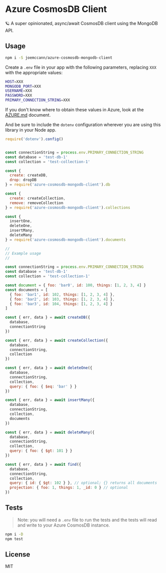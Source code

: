 # Azure CosmosDB Client

🪐 A super opinionated, async/await CosmosDB client using the MongoDB API.

## Usage

```sh
npm i -S joemccann/azure-cosmosdb-mongodb-client
```

Create a `.env` file in your app with the following parameters,
replacing `XXX` with the appropriate values:

```sh
HOST=XXX
MONGODB_PORT=XXX
USERNAME=XXX
PASSWORD=XXX
PRIMARY_CONNECTION_STRING=XXX
```

If you don't know where to obtain these values in Azure, look at
the [AZURE.md](/AZURE.md) document.

And be sure to include the `dotenv` configuration wherever
you are using this library in your Node app.

```js
require('dotenv').config()


const connectionString = process.env.PRIMARY_CONNECTION_STRING
const database = 'test-db-1'
const collection = 'test-collection-1'

const {
  create: createDB,
  drop: dropDB
} = require('azure-cosmosdb-mongodb-client').db

const {
  create: createCollection,
  remove: removeCollection
} = require('azure-cosmosdb-mongodb-client').collections

const {
  insertOne,
  deleteOne,
  insertMany,
  deleteMany
} = require('azure-cosmosdb-mongodb-client').documents

//
// Example usage
//

const connectionString = process.env.PRIMARY_CONNECTION_STRING
const database = 'test-db-1'
const collection = 'test-collection-1'

const document = { foo: 'bar0', id: 100, things: [1, 2, 3, 4] }
const documents = [
  { foo: 'bar1', id: 102, things: [1, 2, 3, 4] },
  { foo: 'bar2', id: 103, things: [1, 2, 3, 4] },
  { foo: 'bar3', id: 104, things: [1, 2, 3, 4] }
]

const { err, data } = await createDB({
  database,
  connectionString
})

const { err, data } = await createCollection({
  database,
  connectionString,
  collection
})

const { err, data } = await deleteOne({
  database,
  connectionString,
  collection,
  query: { foo: { $eq: 'bar' } }
})

const { err, data } = await insertMany({
  database,
  connectionString,
  collection,
  documents
})

const { err, data } = await deleteMany({
  database,
  connectionString,
  collection,
  query: { foo: { $gt: 101 } }
})

const { err, data } = await find({
  database,
  connectionString,
  collection,
  query: { id: { $gt: 102 } }, // optional; {} returns all documents
  projection: { foo: 1, things: 1, _id: 0 } // optional
})

```

## Tests

> Note: you will need a `.env` file to run the tests and the tests will read
and write to your Azure CosmosDB instance.

```sh
npm i -D
npm test
```

## License

MIT
